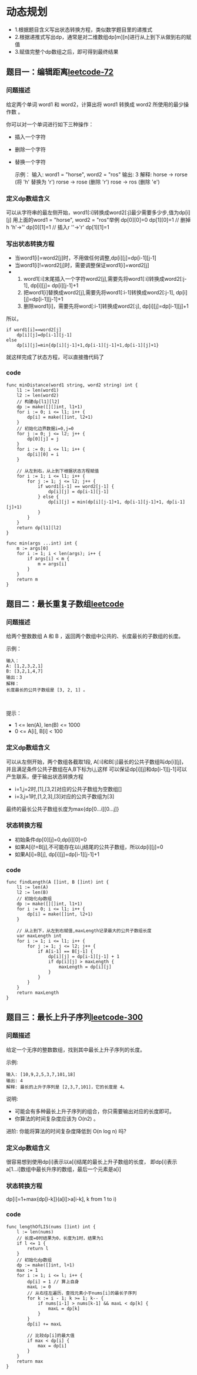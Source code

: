 # 动态规划

* 1.根据题目含义写出状态转换方程，类似数学题目里的递推式
* 2.根据递推式写出dp，通常是对二维数组dp[m][n]进行从上到下从做到右的赋值
* 3.赋值完整个dp数组之后，即可得到最终结果

## 题目一：编辑距离[leetcode-72](https://leetcode-cn.com/problems/edit-distance/)

### 问题描述

给定两个单词 word1 和 word2，计算出将 word1 转换成 word2 所使用的最少操作数 。

你可以对一个单词进行如下三种操作：

* 插入一个字符 
* 删除一个字符 
* 替换一个字符


    示例：
    输入: word1 = "horse", word2 = "ros"
    输出: 3
    解释: 
    horse -> rorse (将 'h' 替换为 'r')
    rorse -> rose (删除 'r')
    rose -> ros (删除 'e')
    
### 定义dp数组含义
可以从字符串的最左侧开始，word1[:i]转换成word2[:j]最少需要多少步,值为dp[i][j]
用上面的word1 = "horse", word2 = "ros"举例
dp[0][0]=0
dp[1][0]=1 // 删掉h 'h'->''
dp[0][1]=1 // 插入r ''->'r'
dp[1][1]=1

### 写出状态转换方程

* 当word1[i]=word2[j]时，不用做任何调整,dp[i][j]=dp[i-1][j-1]
* 当word1[i]!=word2[j]时，需要调整保证word1[i]=word2[j]
* 1. word1[:i]末尾插入一个字符word2[j],需要先将word1[:i]转换成word2[:j-1], dp[i][j]= dp[i][j-1]+1
  2. 把word1[i]替换成word2[j],需要先将word1[:i-1]转换成word2[:j-1], dp[i][j]=dp[i-1][j-1]+1
  3. 删除word1[i]，需要先将word[:i-1]转换成word2[:j], dp[i][j]=dp[i-1][j]+1

所以，
    
    if word1[i]==word2[j]
        dp[i][j]=dp[i-1][j-1]
    else 
        dp[i][j]=min{dp[i][j-1]+1,dp[i-1][j-1]+1,dp[i-1][j]+1}

就这样完成了状态方程，可以直接撸代码了
### code

    func minDistance(word1 string, word2 string) int {
        l1 := len(word1)
        l2 := len(word2)
        // 构建dp[l1][l2]
        dp := make([][]int, l1+1)
        for i := 0; i <= l1; i++ {
            dp[i] = make([]int, l2+1)
        }
        // 初始化边界数据i=0,j=0
        for j := 0; j <= l2; j++ {
            dp[0][j] = j
        }
        for i := 0; i <= l1; i++ {
            dp[i][0] = i
        }
    
        // 从左到右，从上到下根据状态方程赋值
        for i := 1; i <= l1; i++ {
            for j := 1; j <= l2; j++ {
                if word1[i-1] == word2[j-1] {
                    dp[i][j] = dp[i-1][j-1]
                } else {
                    dp[i][j] = min(dp[i][j-1]+1, dp[i-1][j-1]+1, dp[i-1][j]+1)
                }
            }
        }
        return dp[l1][l2]
    }
    
    func min(args ...int) int {
        m := args[0]
        for i := 1; i < len(args); i++ {
            if args[i] < m {
                m = args[i]
            }
        }
        return m
    }

## 题目二：最长重复子数组[leetcode](https://leetcode-cn.com/problems/maximum-length-of-repeated-subarray/)
### 问题描述

给两个整数数组 A 和 B ，返回两个数组中公共的、长度最长的子数组的长度。

示例：

    输入：
    A: [1,2,3,2,1]
    B: [3,2,1,4,7]
    输出：3
    解释：
    长度最长的公共子数组是 [3, 2, 1] 。
 

提示：

* 1 <= len(A), len(B) <= 1000
* 0 <= A[i], B[i] < 100

### 定义dp数组含义

可以从左侧开始，两个数组各截取1段, A[:i]和B[:j]最长的公共子数组叫dp[i][j]，并且满足条件公共子数组在A,B下标为i,j,这样
可以保证dp[i][j]和dp[i-1][j-1]可以产生联系，便于输出状态转换方程

* i=1,j=2时,[1],[3,2]对应的公共子数组为空数组[]
* i=3,j=1时,[1,2,3],[3]对应的公共子数组为[3]

最终的最长公共子数组长度为max{dp[0...i][0...j]}

### 状态转换方程
* 初始条件dp[0][j]=0,dp[i][0]=0
* 如果A[i]!=B[j],不可能存在以i,j结尾的公共子数组，所以dp[i][j]=0
* 如果A[i]=B[j], dp[i][j]=dp[i-1][j-1]+1

### code

    func findLength(A []int, B []int) int {
        l1 := len(A)
        l2 := len(B)
        // 初始化dp数组
        dp := make([][]int, l1+1)
        for i := 0; i <= l1; i++ {
            dp[i] = make([]int, l2+1)
        }
        
        // 从上到下，从左到右赋值,maxLength记录最大的公共子数组长度
        var maxLength int
        for i := 1; i <= l1; i++ {
            for j := 1; j <= l2; j++ {
                if A[i-1] == B[j-1] {
                    dp[i][j] = dp[i-1][j-1] + 1
                    if dp[i][j] > maxLength {
                        maxLength = dp[i][j]
                    }
                }
            }
        }
        return maxLength
    }


## 题目三：最长上升子序列[leetcode-300](https://leetcode-cn.com/problems/longest-increasing-subsequence/)

### 问题描述

给定一个无序的整数数组，找到其中最长上升子序列的长度。

示例:

    输入: [10,9,2,5,3,7,101,18]
    输出: 4 
    解释: 最长的上升子序列是 [2,3,7,101]，它的长度是 4。
    
说明:

* 可能会有多种最长上升子序列的组合，你只需要输出对应的长度即可。
* 你算法的时间复杂度应该为 O(n2) 。

进阶: 你能将算法的时间复杂度降低到 O(n log n) 吗?

### 定义dp数组含义
很容易想到使用dp[i]表示以a[i]结尾的最长上升子数组的长度，
即dp[i]表示a[1...i]数组中最长升序的数组，最后一个元素是a[i]

### 状态转换方程

dp[i]=1+max{dp[i-k]}(a[i]>a[i-k], k from 1 to i)

### code

    func lengthOfLIS(nums []int) int {
        l := len(nums)
        // 长度=0时结果为0，长度为1时，结果为1
        if l <= 1 {
            return l
        }
        // 初始化dp数组
        dp := make([]int, l+1)
        max := 1
        for i := 1; i <= l; i++ {
            dp[i] = 1 // 算上自身
            maxL := 0
            // 从右往左遍历，查找元素小于nums[i]的最长子序列
            for k := i - 1; k >= 1; k-- {
                if nums[i-1] > nums[k-1] && maxL < dp[k] {
                    maxL = dp[k]
                }
            }
            dp[i] += maxL
    
            // 比较dp[i]的最大值
            if max < dp[i] {
                max = dp[i]
            }
        }
        return max
    }

 
